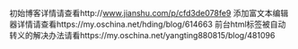 初始博客详情请查看http://www.jianshu.com/p/cfd3de078fe9
添加富文本编辑器详情请查看https://my.oschina.net/hding/blog/614663
前台html标签被自动转义的解决办法请看https://my.oschina.net/yangting880815/blog/481096
